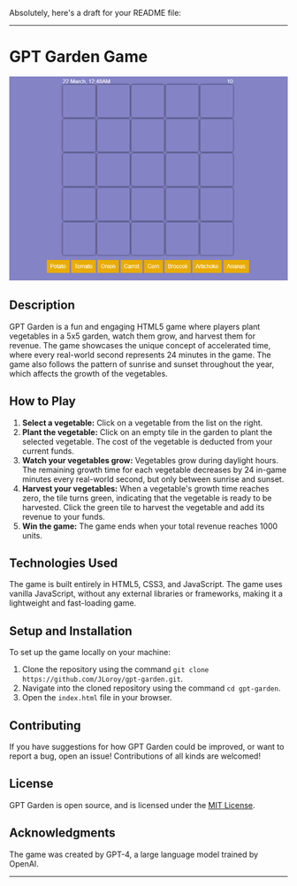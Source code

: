 Absolutely, here's a draft for your README file:

---

# GPT Garden Game

![Game Screenshot](./screenshot.png)

## Description

GPT Garden is a fun and engaging HTML5 game where players plant vegetables in a 5x5 garden, watch them grow, and harvest them for revenue. The game showcases the unique concept of accelerated time, where every real-world second represents 24 minutes in the game. The game also follows the pattern of sunrise and sunset throughout the year, which affects the growth of the vegetables.

## How to Play

1. **Select a vegetable:** Click on a vegetable from the list on the right.
2. **Plant the vegetable:** Click on an empty tile in the garden to plant the selected vegetable. The cost of the vegetable is deducted from your current funds.
3. **Watch your vegetables grow:** Vegetables grow during daylight hours. The remaining growth time for each vegetable decreases by 24 in-game minutes every real-world second, but only between sunrise and sunset.
4. **Harvest your vegetables:** When a vegetable's growth time reaches zero, the tile turns green, indicating that the vegetable is ready to be harvested. Click the green tile to harvest the vegetable and add its revenue to your funds.
5. **Win the game:** The game ends when your total revenue reaches 1000 units.

## Technologies Used

The game is built entirely in HTML5, CSS3, and JavaScript. The game uses vanilla JavaScript, without any external libraries or frameworks, making it a lightweight and fast-loading game.

## Setup and Installation

To set up the game locally on your machine:

1. Clone the repository using the command `git clone https://github.com/JLoroy/gpt-garden.git`.
2. Navigate into the cloned repository using the command `cd gpt-garden`.
3. Open the `index.html` file in your browser.

## Contributing

If you have suggestions for how GPT Garden could be improved, or want to report a bug, open an issue! Contributions of all kinds are welcomed!

## License

GPT Garden is open source, and is licensed under the [MIT License](./LICENSE).

## Acknowledgments

The game was created by GPT-4, a large language model trained by OpenAI.

---
